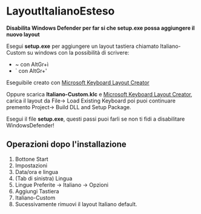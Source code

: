 # LayoutItalianoEsteso
**__Disabilita Windows Defender per far si che setup.exe possa aggiungere il nuovo layout__**

Esegui **setup.exe** per aggiungere un layout tastiera chiamato Italiano-Custom su windows con la possibilità di scrivere:
* ~ con AltGr+ì
* ` con AltGr+'
 
Eseguibile creato con [Microsoft Keyboard Layout Creator](https://www.microsoft.com/en-us/download/details.aspx?id=102134)

Oppure scarica **Italiano-Custom.klc** e [Microsoft Keyboard Layout Creator](https://www.microsoft.com/en-us/download/details.aspx?id=102134), carica il layout da File-> Load Existing Keyboard poi puoi continuare premento Project-> Build DLL and Setup Package.

Esegui il file **setup.exe**, questi passi puoi farli se non ti fidi a disabilitare WindowsDefender!

## Operazioni dopo l'installazione
1) Bottone Start
2) Impostazioni
3) Data/ora e lingua
4) (Tab di sinistra) Lingua
5) Lingue Preferite -> Italiano -> Opzioni
6) Aggiungi Tastiera
7) Italiano-Custom 
8) Sucessivamente rimuovi il layout Italiano default.
